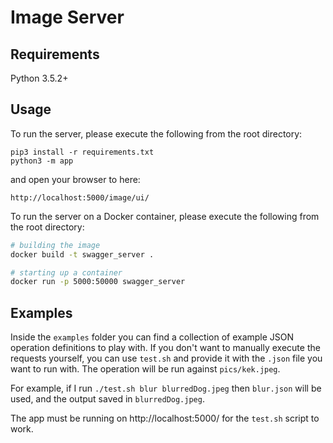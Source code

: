 # Image Server

## Requirements
Python 3.5.2+

## Usage
To run the server, please execute the following from the root directory:

```
pip3 install -r requirements.txt
python3 -m app
```

and open your browser to here:

```
http://localhost:5000/image/ui/
```

To run the server on a Docker container, please execute the following from the root directory:

```bash
# building the image
docker build -t swagger_server .

# starting up a container
docker run -p 5000:50000 swagger_server
```

## Examples

Inside the `examples` folder you can find a collection of example JSON operation definitions to play with. If you don't want to manually execute the requests yourself, you can use `test.sh` and provide it with the `.json` file you want to run with. The operation will be run against `pics/kek.jpeg`.

For example, if I run `./test.sh blur blurredDog.jpeg` then `blur.json` will be used, and the output saved in `blurredDog.jpeg`.

The app must be running on http://localhost:5000/ for the `test.sh` script to work.
